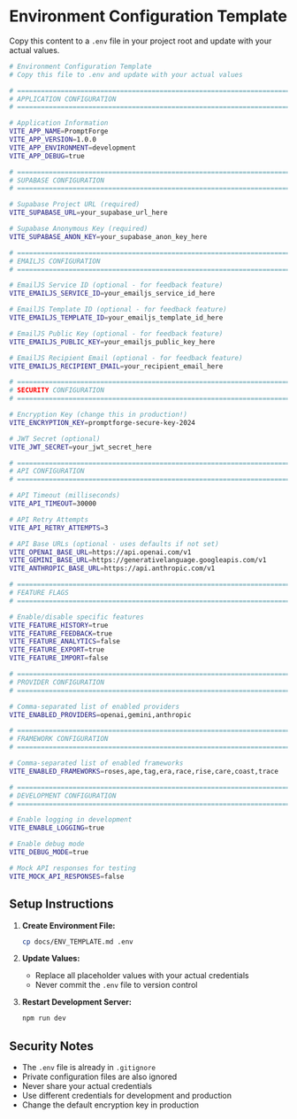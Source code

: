 # Environment Configuration Template

Copy this content to a `.env` file in your project root and update with your actual values.

```bash
# Environment Configuration Template
# Copy this file to .env and update with your actual values

# ============================================================================
# APPLICATION CONFIGURATION
# ============================================================================

# Application Information
VITE_APP_NAME=PromptForge
VITE_APP_VERSION=1.0.0
VITE_APP_ENVIRONMENT=development
VITE_APP_DEBUG=true

# ============================================================================
# SUPABASE CONFIGURATION
# ============================================================================

# Supabase Project URL (required)
VITE_SUPABASE_URL=your_supabase_url_here

# Supabase Anonymous Key (required)
VITE_SUPABASE_ANON_KEY=your_supabase_anon_key_here

# ============================================================================
# EMAILJS CONFIGURATION
# ============================================================================

# EmailJS Service ID (optional - for feedback feature)
VITE_EMAILJS_SERVICE_ID=your_emailjs_service_id_here

# EmailJS Template ID (optional - for feedback feature)
VITE_EMAILJS_TEMPLATE_ID=your_emailjs_template_id_here

# EmailJS Public Key (optional - for feedback feature)
VITE_EMAILJS_PUBLIC_KEY=your_emailjs_public_key_here

# EmailJS Recipient Email (optional - for feedback feature)
VITE_EMAILJS_RECIPIENT_EMAIL=your_recipient_email_here

# ============================================================================
# SECURITY CONFIGURATION
# ============================================================================

# Encryption Key (change this in production!)
VITE_ENCRYPTION_KEY=promptforge-secure-key-2024

# JWT Secret (optional)
VITE_JWT_SECRET=your_jwt_secret_here

# ============================================================================
# API CONFIGURATION
# ============================================================================

# API Timeout (milliseconds)
VITE_API_TIMEOUT=30000

# API Retry Attempts
VITE_API_RETRY_ATTEMPTS=3

# API Base URLs (optional - uses defaults if not set)
VITE_OPENAI_BASE_URL=https://api.openai.com/v1
VITE_GEMINI_BASE_URL=https://generativelanguage.googleapis.com/v1
VITE_ANTHROPIC_BASE_URL=https://api.anthropic.com/v1

# ============================================================================
# FEATURE FLAGS
# ============================================================================

# Enable/disable specific features
VITE_FEATURE_HISTORY=true
VITE_FEATURE_FEEDBACK=true
VITE_FEATURE_ANALYTICS=false
VITE_FEATURE_EXPORT=true
VITE_FEATURE_IMPORT=false

# ============================================================================
# PROVIDER CONFIGURATION
# ============================================================================

# Comma-separated list of enabled providers
VITE_ENABLED_PROVIDERS=openai,gemini,anthropic

# ============================================================================
# FRAMEWORK CONFIGURATION
# ============================================================================

# Comma-separated list of enabled frameworks
VITE_ENABLED_FRAMEWORKS=roses,ape,tag,era,race,rise,care,coast,trace

# ============================================================================
# DEVELOPMENT CONFIGURATION
# ============================================================================

# Enable logging in development
VITE_ENABLE_LOGGING=true

# Enable debug mode
VITE_DEBUG_MODE=true

# Mock API responses for testing
VITE_MOCK_API_RESPONSES=false
```

## Setup Instructions

1. **Create Environment File:**
   ```bash
   cp docs/ENV_TEMPLATE.md .env
   ```

2. **Update Values:**
   - Replace all placeholder values with your actual credentials
   - Never commit the `.env` file to version control

3. **Restart Development Server:**
   ```bash
   npm run dev
   ```

## Security Notes

- The `.env` file is already in `.gitignore`
- Private configuration files are also ignored
- Never share your actual credentials
- Use different credentials for development and production
- Change the default encryption key in production
